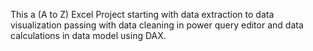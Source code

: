 This a (A to Z) Excel Project starting with data extraction to data visualization passing with data cleaning in power query editor and data calculations in data model using DAX.
